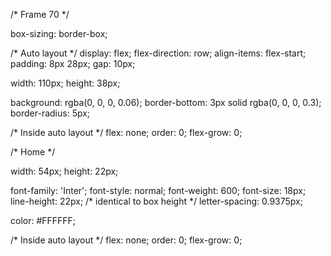 /* Frame 70 */

box-sizing: border-box;

/* Auto layout */
display: flex;
flex-direction: row;
align-items: flex-start;
padding: 8px 28px;
gap: 10px;

width: 110px;
height: 38px;

background: rgba(0, 0, 0, 0.06);
border-bottom: 3px solid rgba(0, 0, 0, 0.3);
border-radius: 5px;

/* Inside auto layout */
flex: none;
order: 0;
flex-grow: 0;


/* Home */

width: 54px;
height: 22px;

font-family: 'Inter';
font-style: normal;
font-weight: 600;
font-size: 18px;
line-height: 22px;
/* identical to box height */
letter-spacing: 0.9375px;

color: #FFFFFF;


/* Inside auto layout */
flex: none;
order: 0;
flex-grow: 0;
